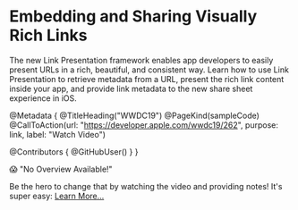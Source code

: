# Embedding and Sharing Visually Rich Links

The new Link Presentation framework enables app developers to easily present URLs in a rich, beautiful, and consistent way. Learn how to use Link Presentation to retrieve metadata from a URL, present the rich link content inside your app, and provide link metadata to the new share sheet experience in iOS.

@Metadata {
   @TitleHeading("WWDC19")
   @PageKind(sampleCode)
   @CallToAction(url: "https://developer.apple.com/wwdc19/262", purpose: link, label: "Watch Video")

   @Contributors {
      @GitHubUser(<replace this with your GitHub handle>)
   }
}

😱 "No Overview Available!"

Be the hero to change that by watching the video and providing notes! It's super easy:
 [Learn More…](https://wwdcnotes.github.io/WWDCNotes/documentation/wwdcnotes/contributing)
